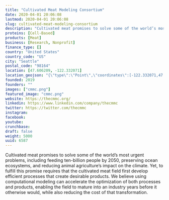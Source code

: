 ```yaml
---
title: "Cultivated Meat Modeling Consortium"
date: 2020-04-01 20:06:08
lastmod: 2020-04-01 20:06:08
slug: cultivated-meat-modeling-consortium
description: "Cultivated meat promises to solve some of the world’s most urgent problems, including feeding ten-billion people by 2050, preserving ocean ecosystems, and reducing animal agriculture’s impact on the climate. Yet, to fulfill this promise requires that the cultivated meat field first develop efficient processes that create desirable products. We believe using computational modeling can accelerate the optimization of both processes and products, enabling the field to mature into an industry years before it otherwise would, while also reducing the cost of that transformation."
proteins: [Cell-Based]
products: [Meat]
business: [Research, Nonprofit]
finance_type: []
country: "United States"
country_code: "US"
city: "Seattle"
postal_code: "98164"
location: [47.606209, -122.332071]
location_geojson: "{\"type\":\"Point\",\"coordinates\":[-122.332071,47.606209]}"
founded: 2019
founders: ""
images: ["cmmc.png"]
featured_image: "cmmc.png"
website: https://thecmmc.org/
linkedin: https://www.linkedin.com/company/thecmmc
twitter: https://twitter.com/thecmmc
instagram: 
facebook: 
youtube: 
crunchbase: 
draft: false
weight: 5000
uuid: 6587
---
```

Cultivated meat promises to solve some of the world’s most urgent problems, including feeding ten-billion people by 2050, preserving ocean ecosystems, and reducing animal agriculture’s impact on the climate. Yet, to fulfill this promise requires that the cultivated meat field first develop efficient processes that create desirable products. We believe using computational modeling can accelerate the optimization of both processes and products, enabling the field to mature into an industry years before it otherwise would, while also reducing the cost of that transformation.
